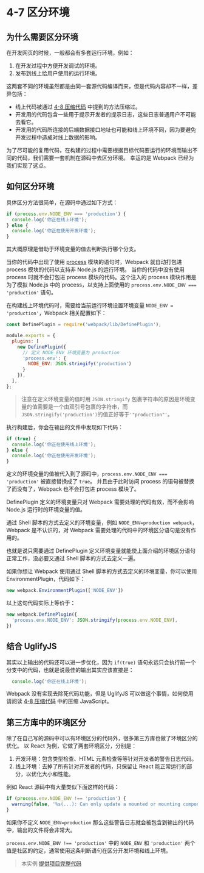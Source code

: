 4-7 区分环境
========

为什么需要区分环境
---------

在开发网页的时候，一般都会有多套运行环境，例如：

1.  在开发过程中方便开发调试的环境。
2.  发布到线上给用户使用的运行环境。

这两套不同的环境虽然都是由同一套源代码编译而来，但是代码内容却不一样，差异包括：

*   线上代码被通过 [4-8 压缩代码](4-8压缩代码.html) 中提到的方法压缩过。
*   开发用的代码包含一些用于提示开发者的提示日志，这些日志普通用户不可能去看它。
*   开发用的代码所连接的后端数据接口地址也可能和线上环境不同，因为要避免开发过程中造成对线上数据的影响。

为了尽可能的复用代码，在构建的过程中需要根据目标代码要运行的环境而输出不同的代码，我们需要一套机制在源码中去区分环境。 幸运的是 Webpack 已经为我们实现了这点。

如何区分环境
------

具体区分方法很简单，在源码中通过如下方式：

```js
if (process.env.NODE_ENV === 'production') {
  console.log('你正在线上环境');
} else {
  console.log('你正在使用开发环境');
}

```

其大概原理是借助于环境变量的值去判断执行哪个分支。

当你的代码中出现了使用 [process](https://nodejs.org/api/process.html) 模块的语句时，Webpack 就自动打包进 process 模块的代码以支持非 Node.js 的运行环境。 当你的代码中没有使用 process 时就不会打包进 process 模块的代码。这个注入的 process 模块作用是为了模拟 Node.js 中的 process，以支持上面使用的 `process.env.NODE_ENV === 'production'` 语句。

在构建线上环境代码时，需要给当前运行环境设置环境变量 `NODE_ENV = 'production'`，Webpack 相关配置如下：

```js
const DefinePlugin = require('webpack/lib/DefinePlugin');

module.exports = {
  plugins: [
    new DefinePlugin({
      // 定义 NODE_ENV 环境变量为 production
      'process.env': {
        NODE_ENV: JSON.stringify('production')
      }
    }),
  ],
};

```

> 注意在定义环境变量的值时用 `JSON.stringify` 包裹字符串的原因是环境变量的值需要是一个由双引号包裹的字符串，而 `JSON.stringify('production')`的值正好等于`'"production"'`。

执行构建后，你会在输出的文件中发现如下代码：

```js
if (true) {
  console.log('你正在使用线上环境');
} else {
  console.log('你正在使用开发环境');
}

```

定义的环境变量的值被代入到了源码中，`process.env.NODE_ENV === 'production'` 被直接替换成了 `true`。 并且由于此时访问 process 的语句被替换了而没有了，Webpack 也不会打包进 process 模块了。

DefinePlugin 定义的环境变量只对 Webpack 需要处理的代码有效，而不会影响 Node.js 运行时的环境变量的值。

通过 Shell 脚本的方式去定义的环境变量，例如 `NODE_ENV=production webpack`，Webpack 是不认识的，对 Webpack 需要处理的代码中的环境区分语句是没有作用的。

也就是说只需要通过 DefinePlugin 定义环境变量就能使上面介绍的环境区分语句正常工作，没必要又通过 Shell 脚本的方式去定义一遍。

如果你想让 Webpack 使用通过 Shell 脚本的方式去定义的环境变量，你可以使用 EnvironmentPlugin，代码如下：

```js
new webpack.EnvironmentPlugin(['NODE_ENV'])

```

以上这句代码实际上等价于：

```js
new webpack.DefinePlugin({
  'process.env.NODE_ENV': JSON.stringify(process.env.NODE_ENV),
})

```

结合 UglifyJS
-----------

其实以上输出的代码还可以进一步优化，因为 `if(true)` 语句永远只会执行前一个分支中的代码，也就是说最佳的输出其实应该直接是：

```js
  console.log('你正在线上环境');

```

Webpack 没有实现去除死代码功能，但是 UglifyJS 可以做这个事情，如何使用请阅读 [4-8 压缩代码](4-8压缩代码.html) 中的压缩 JavaScript。

第三方库中的环境区分
----------

除了在自己写的源码中可以有环境区分的代码外，很多第三方库也做了环境区分的优化。 以 React 为例，它做了两套环境区分，分别是：

1.  开发环境：包含类型检查、HTML 元素检查等等针对开发者的警告日志代码。
2.  线上环境：去掉了所有针对开发者的代码，只保留让 React 能正常运行的部分，以优化大小和性能。

例如 React 源码中有大量类似下面这样的代码：

```js
if (process.env.NODE_ENV !== 'production') {
  warning(false, '%s(...): Can only update a mounted or mounting component.... ')
}

```

如果你不定义 `NODE_ENV=production` 那么这些警告日志就会被包含到输出的代码中，输出的文件将会非常大。

`process.env.NODE_ENV !== 'production'` 中的 `NODE_ENV` 和 `'production'` 两个值是社区的约定，通常使用这条判断语句在区分开发环境和线上环境。

> 本实例 <a href="../zip/4-7区分环境.zip" target="_blank">提供项目完整代码</a>
